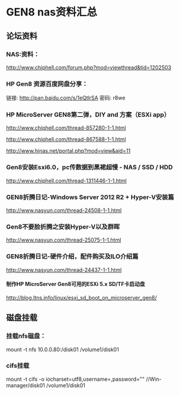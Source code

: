 # GEN8 nas资料汇总

## 论坛资料
### NAS:资料：
http://www.chiphell.com/forum.php?mod=viewthread&tid=1202503

### HP Gen8 资源百度网盘分享：
链接: http://pan.baidu.com/s/1eQtlrSA 密码: r8we

### HP MicroServer GEN8第二弹，DIY and 方案（ESXi app）
http://www.chiphell.com/thread-857280-1-1.html

http://www.chiphell.com/thread-867588-1-1.html

http://www.hinas.net/portal.php?mod=view&aid=11

### Gen8安装Esxi6.0，pc传数据到黑裙超慢 - NAS / SSD / HDD
http://www.chiphell.com/thread-1311446-1-1.html

### GEN8折腾日记-Windows Server 2012 R2 + Hyper-V安装篇
http://www.nasyun.com/thread-24508-1-1.html

### Gen8不要脸折腾之安装Hyper-V以及群晖
http://www.nasyun.com/thread-25075-1-1.html

### GEN8折腾日记-硬件介绍，配件购买及ILO介绍篇
http://www.nasyun.com/thread-24437-1-1.html

#### 制作HP MicroServer Gen8可用的ESXi 5.x SD/TF卡启动盘
http://blog.ltns.info/linux/esxi_sd_boot_on_microserver_gen8/

## 磁盘挂载
### 挂载nfs磁盘：
mount -t nfs 10.0.0.80:/disk01 /volume1/disk01


### cifs挂载
mount -t cifs -o iocharset=utf8,username=,password="" //Win-manager/disk01 /volume1/disk01
